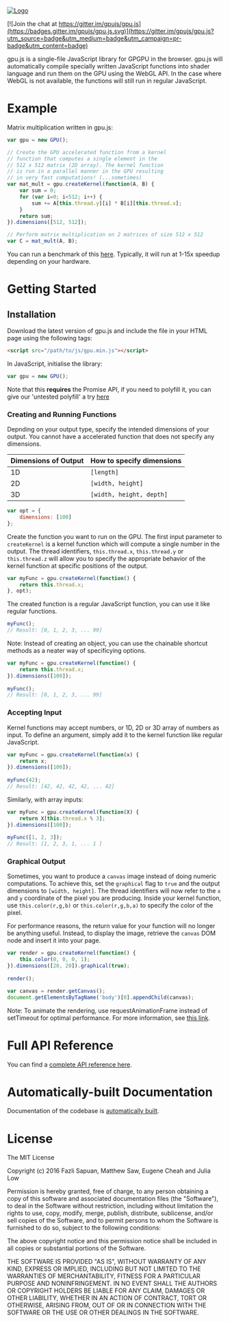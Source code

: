 [![Logo](http://gpu.rocks/img/ogimage.png)](http://gpu.rocks/)

[![Join the chat at https://gitter.im/gpujs/gpu.js](https://badges.gitter.im/gpujs/gpu.js.svg)](https://gitter.im/gpujs/gpu.js?utm_source=badge&utm_medium=badge&utm_campaign=pr-badge&utm_content=badge)

gpu.js is a single-file JavaScript library for GPGPU in the browser. gpu.js will automatically compile specially written JavaScript functions into shader language and run them on the GPU using the WebGL API. In the case where WebGL is not available, the functions will still run in regular JavaScript.

# Example

Matrix multiplication written in gpu.js:

```js
var gpu = new GPU();

// Create the GPU accelerated function from a kernel
// function that computes a single element in the
// 512 x 512 matrix (2D array). The kernel function
// is run in a parallel manner in the GPU resulting
// in very fast computations! (...sometimes)
var mat_mult = gpu.createKernel(function(A, B) {
    var sum = 0;
    for (var i=0; i<512; i++) {
        sum += A[this.thread.y][i] * B[i][this.thread.x];
    }
    return sum;
}).dimensions([512, 512]);

// Perform matrix multiplication on 2 matrices of size 512 x 512
var C = mat_mult(A, B);
```

You can run a benchmark of this [here](http://gpu.rocks). Typically, it will run at 1-15x speedup depending on your hardware.

# Getting Started

## Installation
Download the latest version of gpu.js and include the file in your HTML page using the following tags:

```html
<script src="/path/to/js/gpu.min.js"></script>
```

In JavaScript, initialise the library:

```js
var gpu = new GPU();
```

Note that this **requires** the Promise API, if you need to polyfill it, you can give our 'untested polyfill' a try [here](https://github.com/picoded/small_promise.js)

### Creating and Running Functions
Depnding on your output type, specify the intended dimensions of your output. You cannot have a accelerated function that does not specify any dimensions.

Dimensions of Output	|	How to specify dimensions
----------------------- |-------------------------------
1D			            |	`[length]`
2D		            	|	`[width, height]`
3D		            	|	`[width, height, depth]`

```js
var opt = {
    dimensions: [100]
};
```

Create the function you want to run on the GPU. The first input parameter to `createKernel` is a kernel function which will compute a single number in the output. The thread identifiers, `this.thread.x`, `this.thread.y` or `this.thread.z` will allow you to specify the appropriate behavior of the kernel function at specific positions of the output.

```js
var myFunc = gpu.createKernel(function() {
    return this.thread.x;
}, opt);
```

The created function is a regular JavaScript function, you can use it like regular functions.

```js
myFunc();
// Result: [0, 1, 2, 3, ... 99]
```

Note: Instead of creating an object, you can use the chainable shortcut methods as a neater way of specificying options.

```js
var myFunc = gpu.createKernel(function() {
    return this.thread.x;
}).dimensions([100]);
    
myFunc();
// Result: [0, 1, 2, 3, ... 99]
```
### Accepting Input

Kernel functions may accept numbers, or 1D, 2D or 3D array of numbers as input. To define an argument, simply add it to the kernel function like regular JavaScript.

```js
var myFunc = gpu.createKernel(function(x) {
    return x;
}).dimensions([100]);
    
myFunc(42);
// Result: [42, 42, 42, 42, ... 42]
```

Similarly, with array inputs:

```js
var myFunc = gpu.createKernel(function(X) {
    return X[this.thread.x % 3];
}).dimensions([100]);
    
myFunc([1, 2, 3]);
// Result: [1, 2, 3, 1, ... 1 ]
```

### Graphical Output

Sometimes, you want to produce a `canvas` image instead of doing numeric computations. To achieve this, set the `graphical` flag to `true` and the output dimensions to `[width, height]`. The thread identifiers will now refer to the `x` and `y` coordinate of the pixel you are producing. Inside your kernel function, use `this.color(r,g,b)` or `this.color(r,g,b,a)` to specify the color of the pixel.

For performance reasons, the return value for your function will no longer be anything useful. Instead, to display the image, retrieve the `canvas` DOM node and insert it into your page.

```js
var render = gpu.createKernel(function() {
    this.color(0, 0, 0, 1);
}).dimensions([20, 20]).graphical(true);
    
render();

var canvas = render.getCanvas();
document.getElementsByTagName('body')[0].appendChild(canvas);
```

Note: To animate the rendering, use requestAnimationFrame instead of setTimeout for optimal performance. For more information, see [this link](https://developer.mozilla.org/en-US/docs/Web/API/window/requestAnimationFrame).

# Full API Reference

You can find a [complete API reference here](http://gpu.rocks/api/).

# Automatically-built Documentation

Documentation of the codebase is [automatically built](https://github.com/gpujs/gpu.js/wiki/Automatic-Documentation).

# License 

The MIT License

Copyright (c) 2016 Fazli Sapuan, Matthew Saw, Eugene Cheah and Julia Low

Permission is hereby granted, free of charge, to any person obtaining a copy
of this software and associated documentation files (the "Software"), to deal
in the Software without restriction, including without limitation the rights
to use, copy, modify, merge, publish, distribute, sublicense, and/or sell
copies of the Software, and to permit persons to whom the Software is
furnished to do so, subject to the following conditions:

The above copyright notice and this permission notice shall be included in
all copies or substantial portions of the Software.

THE SOFTWARE IS PROVIDED "AS IS", WITHOUT WARRANTY OF ANY KIND, EXPRESS OR
IMPLIED, INCLUDING BUT NOT LIMITED TO THE WARRANTIES OF MERCHANTABILITY,
FITNESS FOR A PARTICULAR PURPOSE AND NONINFRINGEMENT. IN NO EVENT SHALL THE
AUTHORS OR COPYRIGHT HOLDERS BE LIABLE FOR ANY CLAIM, DAMAGES OR OTHER
LIABILITY, WHETHER IN AN ACTION OF CONTRACT, TORT OR OTHERWISE, ARISING FROM,
OUT OF OR IN CONNECTION WITH THE SOFTWARE OR THE USE OR OTHER DEALINGS IN
THE SOFTWARE.
